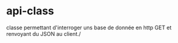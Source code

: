 # api-class
classe permettant d'interroger uns base de donnée en http GET et renvoyant du JSON au client./
